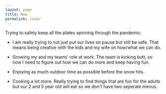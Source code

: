 ```yaml
---
layout: page
title: Now
permalink: /now/
---
```

Trying to safely keep all the plates spinning through the pandemic:

- I am really trying to not just put our lives on pause but still be safe.  That means being creative with the kids and my wife on how/what we can do.

- Growing my and my teams' role at work.  The team is kicking butt, so now I need to figure out how we can do more and keep having fun.

- Enjoying as much outdoor time as possible before the snow hits.

- Cooking a lot more.  Really trying to find things that are fun for the adults but our 2 and 5 year old will eat so we don't have two seperate menus.

